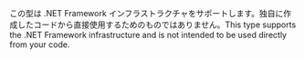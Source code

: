 <span data-ttu-id="bf3bf-101">この型は .NET Framework インフラストラクチャをサポートします。独自に作成したコードから直接使用するためのものではありません。</span><span class="sxs-lookup"><span data-stu-id="bf3bf-101">This type supports the .NET Framework infrastructure and is not intended to be used directly from your code.</span></span>